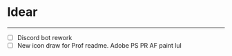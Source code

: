 # Idear

---


- [ ] Discord bot rework
- [ ] New icon draw for Prof readme. Adobe PS PR AF paint lul
